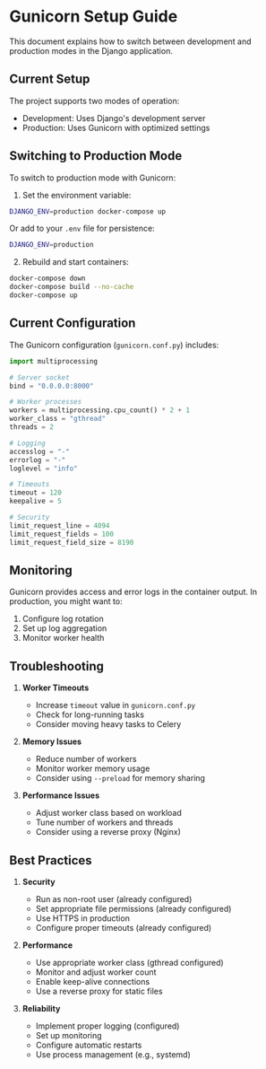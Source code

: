 # Gunicorn Setup Guide

This document explains how to switch between development and production modes in the Django application.

## Current Setup

The project supports two modes of operation:
- Development: Uses Django's development server
- Production: Uses Gunicorn with optimized settings

## Switching to Production Mode

To switch to production mode with Gunicorn:

1. Set the environment variable:
```bash
DJANGO_ENV=production docker-compose up
```

Or add to your `.env` file for persistence:
```bash
DJANGO_ENV=production
```

2. Rebuild and start containers:
```bash
docker-compose down
docker-compose build --no-cache
docker-compose up
```

## Current Configuration

The Gunicorn configuration (`gunicorn.conf.py`) includes:

```python
import multiprocessing

# Server socket
bind = "0.0.0.0:8000"

# Worker processes
workers = multiprocessing.cpu_count() * 2 + 1
worker_class = "gthread"
threads = 2

# Logging
accesslog = "-"
errorlog = "-"
loglevel = "info"

# Timeouts
timeout = 120
keepalive = 5

# Security
limit_request_line = 4094
limit_request_fields = 100
limit_request_field_size = 8190
```

## Monitoring

Gunicorn provides access and error logs in the container output. In production, you might want to:
1. Configure log rotation
2. Set up log aggregation
3. Monitor worker health

## Troubleshooting

1. **Worker Timeouts**
   - Increase `timeout` value in `gunicorn.conf.py`
   - Check for long-running tasks
   - Consider moving heavy tasks to Celery

2. **Memory Issues**
   - Reduce number of workers
   - Monitor worker memory usage
   - Consider using `--preload` for memory sharing

3. **Performance Issues**
   - Adjust worker class based on workload
   - Tune number of workers and threads
   - Consider using a reverse proxy (Nginx)

## Best Practices

1. **Security**
   - Run as non-root user (already configured)
   - Set appropriate file permissions (already configured)
   - Use HTTPS in production
   - Configure proper timeouts (already configured)

2. **Performance**
   - Use appropriate worker class (gthread configured)
   - Monitor and adjust worker count
   - Enable keep-alive connections
   - Use a reverse proxy for static files

3. **Reliability**
   - Implement proper logging (configured)
   - Set up monitoring
   - Configure automatic restarts
   - Use process management (e.g., systemd)
